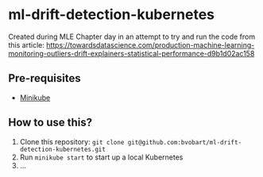 # ml-drift-detection-kubernetes
Created during MLE Chapter day in an attempt to try and run the code from this article: https://towardsdatascience.com/production-machine-learning-monitoring-outliers-drift-explainers-statistical-performance-d9b1d02ac158

## Pre-requisites

- [Minikube](https://minikube.sigs.k8s.io/)

## How to use this?

1. Clone this repository: `git clone git@github.com:bvobart/ml-drift-detection-kubernetes.git`
2. Run `minikube start` to start up a local Kubernetes
3. ...
